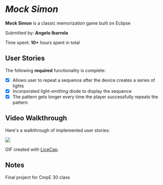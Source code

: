 # *Mock Simon*

**Mock Simon** is a classic memorization game built on Eclipse

Submitted by: **Angelo Ibarrola**

Time spent: **10+** hours spent in total

## User Stories

The following **required** functionality is complete:

* [X] Allows user to repeat a sequence after the device creates a series of lights 
* [X] Incorporated light-emitting diode to display the sequence 
* [X] The pattern gets longer every time the player successfully repeats the pattern

## Video Walkthrough 

Here's a walkthrough of implemented user stories:

<img src='http://g.recordit.co/19XHsI9O2Q.gif' />

GIF created with [LiceCap](http://www.cockos.com/licecap/).

## Notes
Final project for CmpE 30 class 
